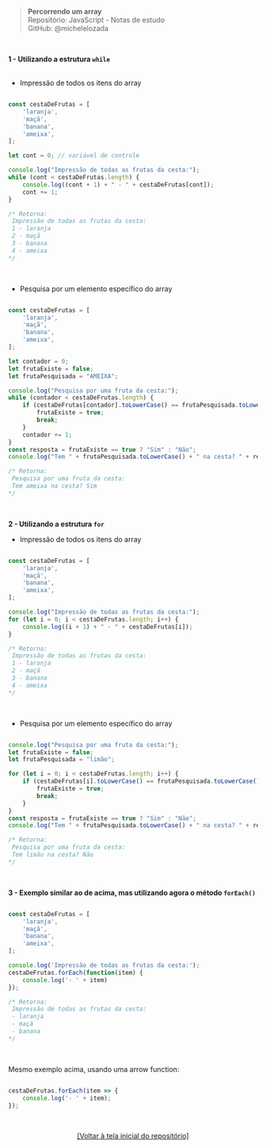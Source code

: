 > **Percorrendo um array**    
> Repositório: JavaScript - Notas de estudo     
> GitHub: @michelelozada
&nbsp;
     
&nbsp;   

**1 - Utilizando a estrutura `while`**  
&nbsp;  

- Impressão de todos os itens do array
```js

const cestaDeFrutas = [
    'laranja',
    'maçã',
    'banana',
    'ameixa',
];

let cont = 0; // variável de controle

console.log("Impressão de todas as frutas da cesta:");
while (cont < cestaDeFrutas.length) {
    console.log((cont + 1) + " - " + cestaDeFrutas[cont]);
    cont += 1;
}

/* Retorna:
 Impressão de todas as frutas da cesta:
 1 - laranja
 2 - maçã
 3 - banana
 4 - ameixa
*/
```

&nbsp;   
 
- Pesquisa por um elemento específico do array
```js

const cestaDeFrutas = [
    'laranja',
    'maçã',
    'banana',
    'ameixa',
];

let contador = 0;
let frutaExiste = false;
let frutaPesquisada = "AMEIXA";

console.log("Pesquisa por uma fruta da cesta:");
while (contador < cestaDeFrutas.length) {
    if (cestaDeFrutas[contador].toLowerCase() == frutaPesquisada.toLowerCase()) {
        frutaExiste = true;
        break;
    }
    contador += 1;
}
const resposta = frutaExiste == true ? "Sim" : "Não";
console.log("Tem " + frutaPesquisada.toLowerCase() + " na cesta? " + resposta);

/* Retorna: 
 Pesquisa por uma fruta da cesta:
 Tem ameixa na cesta? Sim
*/
```

&nbsp;

**2 - Utilizando a estrutura `for`**  
- Impressão de todos os itens do array
```js

const cestaDeFrutas = [
    'laranja',
    'maçã',
    'banana',
    'ameixa',
];

console.log("Impressão de todas as frutas da cesta:");
for (let i = 0; i < cestaDeFrutas.length; i++) {
    console.log((i + 1) + " - " + cestaDeFrutas[i]);
}

/* Retorna:
 Impressão de todas as frutas da cesta:
 1 - laranja
 2 - maçã
 3 - banana
 4 - ameixa
*/ 
```

&nbsp;

- Pesquisa por um elemento específico do array
```js

console.log("Pesquisa por uma fruta da cesta:");
let frutaExiste = false;
let frutaPesquisada = "limão";

for (let i = 0; i < cestaDeFrutas.length; i++) {
    if (cestaDeFrutas[i].toLowerCase() == frutaPesquisada.toLowerCase()) {
        frutaExiste = true;
        break;
    }
}
const resposta = frutaExiste == true ? "Sim" : "Não";
console.log("Tem " + frutaPesquisada.toLowerCase() + " na cesta? " + resposta);

/* Retorna: 
 Pesquisa por uma fruta da cesta:
 Tem limão na cesta? Não
*/
```

&nbsp;

**3 - Exemplo similar ao de acima, mas utilizando agora o método `forEach()`**  
```js

const cestaDeFrutas = [
    'laranja',
    'maçã',
    'banana',
    'ameixa',
];

console.log('Impressão de todas as frutas da cesta:');
cestaDeFrutas.forEach(function(item) {
	console.log('- ' + item)
});

/* Retorna:
 Impressão de todas as frutas da cesta:
 - laranja
 - maçã
 - banana
*/
```

&nbsp;

Mesmo exemplo acima, usando uma arrow function:  
```js

cestaDeFrutas.forEach(item => {
    console.log('- ' + item);
});
```

&nbsp;

<div align="center">
<a href="https://github.com/michelelozada/JavaScript-Study-Notes">[Voltar à tela inicial do repositório]</a>
</div>
     
